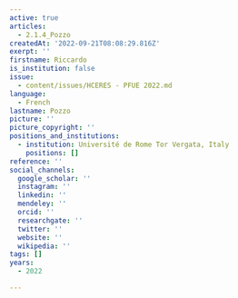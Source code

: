 ```yaml
---
active: true
articles:
  - 2.1.4_Pozzo
createdAt: '2022-09-21T08:08:29.816Z'
exerpt: ''
firstname: Riccardo
is_institution: false
issue:
  - content/issues/HCERES - PFUE 2022.md
language:
  - French
lastname: Pozzo
picture: ''
picture_copyright: ''
positions_and_institutions:
  - institution: Université de Rome Tor Vergata, Italy
    positions: []
reference: ''
social_channels:
  google_scholar: ''
  instagram: ''
  linkedin: ''
  mendeley: ''
  orcid: ''
  researchgate: ''
  twitter: ''
  website: ''
  wikipedia: ''
tags: []
years:
  - 2022

---
```

